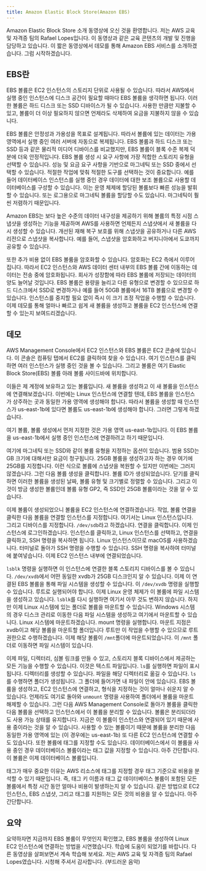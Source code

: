 ```yaml
---
title: Amazon Elastic Block Store(Amazon EBS)
---
```


Amazon Elastic Block Store 소개 동영상에 오신 것을 환영합니다. 저는 AWS 교육 및 자격증 팀의 Rafael Lopes입니다. 이 동영상과 같은 교육 콘텐츠의 개발 및 진행을 담당하고 있습니다. 이 짧은 동영상에서 데모를 통해 Amazon EBS 서비스를 소개하겠습니다. 그럼 시작하겠습니다.

## EBS란

EBS 볼륨은 EC2 인스턴스의 스토리지 단위로 사용될 수 있습니다. 따라서 AWS에서 실행 중인 인스턴스에 디스크 공간이 필요할 때마다 EBS 볼륨을 생각하면 됩니다. 이러한 볼륨은 하드 디스크 또는 SSD 디바이스가 될 수 있습니다. 사용한 만큼만 지불할 수 있고, 볼륨이 더 이상 필요하지 않으면 언제라도 삭제하여 요금을 지불하지 않을 수 있습니다.

EBS 볼륨은 안정성과 가용성을 목표로 설계됩니다. 따라서 볼륨에 있는 데이터는 가용 영역에서 실행 중인 여러 서버에 자동으로 복제됩니다. EBS 볼륨과 하드 디스크 또는 SSD 등과 같은 물리적 미디어 디바이스를 비교했지만, EBS 볼륨이 블록 수준 복제 덕분에 더욱 안정적입니다. EBS 볼륨 생성 시 요구 사항에 가장 적합한 스토리지 유형을 선택할 수 있습니다. 성능 및 요금 요구 사항을 기반으로 마그네틱 또는 SSD 중에서 선택할 수 있습니다. 적절한 작업에 맞춰 적절한 도구를 선택하는 것이 중요합니다.
예를 들어 데이터베이스 인스턴스를 실행 중인 경우 데이터에 대한 보조 볼륨으로 사용할 데이터베이스를 구성할 수 있습니다. 이는 운영 체제에 할당된 볼륨보다 빠른 성능을 발휘할 수 있습니다. 또는 로그용으로 마그네틱 볼륨을 할당할 수도 있습니다. 마그네틱이 훨씬 저렴하기 때문입니다.

Amazon EBS는 보다 높은 수준의 데이터 내구성을 제공하기 위해 볼륨의 특정 시점 스냅샷을 생성하는 기능을 제공하며 AWS를 사용하면 언제든지 스냅샷에서 새 볼륨을 다시 생성할 수 있습니다. 개선된 재해 복구 보호를 위해 스냅샷을 공유하거나 다른 AWS 리전으로 스냅샷을 복사합니다. 예를 들어, 스냅샷을 암호화하고 버지니아에서 도쿄까지 공유할 수 있습니다.

또한 추가 비용 없이 EBS 볼륨을 암호화할 수 있습니다. 암호화는 EC2 측에서 이루어집니다. 따라서 EC2 인스턴스와 AWS 데이터 센터 내부의 EBS 볼륨 간에 이동하는 데이터는 전송 중에 암호화됩니다. 회사가 성장함에 따라 EBS 볼륨에 저장되는 데이터의 양도 늘어날 것입니다. EBS 볼륨은 용량을 늘리고 다른 유형으로 변경할 수 있으므로 하드 디스크에서 SSD로 변경하거나
예를 들어 50GB 볼륨에서 16TB 볼륨으로 변경할 수 있습니다. 인스턴스를 중지할 필요 없이 즉시 이 크기 조정 작업을 수행할 수 있습니다. 이제 데모를 통해 얼마나 빠르고 쉽게 새 볼륨을 생성하고 볼륨을 EC2 인스턴스에 연결할 수 있는지 보여드리겠습니다.

## 데모

AWS Management Console에서 EC2 인스턴스와 EBS 볼륨은 EC2 콘솔에 있습니다. 이 콘솔은 컴퓨팅 탭에서 EC2를 클릭하여 찾을 수 있습니다. 여기 인스턴스를 클릭하면 여러 인스턴스가 실행 중인 것을 볼 수 있습니다. 그리고 볼륨은 여기 Elastic Block Store(EBS) 볼륨 아래 볼륨 사이드바에 위치합니다.

이들은 제 계정에 보유하고 있는 볼륨입니다. 새 볼륨을 생성하고 이 새 볼륨을 인스턴스에 연결해보겠습니다. 이번에는 Linux 인스턴스에 연결할 텐데, EBS 볼륨을 인스턴스가 상주하는 곳과 동일한 가용 영역에 생성해야 합니다. 따라서 볼륨을 생성할 때 인스턴스가 us-east-1b에 있다면 볼륨도 us-east-1b에 생성해야 합니다. 그러면 그렇게 하겠습니다.

여기 볼륨, 볼륨 생성에서 먼저 지정한 것은 가용 영역 us-east-1b입니다. 이 EBS 볼륨을 us-east-1b에서 실행 중인 인스턴스에 연결하려고 하기 때문입니다.

여기에 마그네틱 또는 SSD와 같이 볼륨 유형을 지정하는 옵션이 있습니다. 범용 SSD는 GB 크기에 대해서만 요금이 청구됩니다. 25GB 볼륨을 생성하고자 하는 경우 여기에 25GB를 지정합니다. 이런 식으로 볼륨에 스냅샷을 복원할 수 있지만 이번에는 그러지 않겠습니다. 그런 다음 볼륨 생성을 클릭합니다. 볼륨 ID가 생성되었습니다. 닫기를 클릭하면 이러한 볼륨을 생성된 날짜, 볼륨 유형 및 크기별로 정렬할 수 있습니다. 그리고 이것이 방금 생성한 볼륨인데 볼륨 유형 GP2, 즉 SSD인 25GB 볼륨이라는 것을 알 수 있습니다.

이제 볼륨이 생성되었으니 볼륨을 EC2 인스턴스에 연결하겠습니다. 작업, 볼륨 연결을 클릭한 다음 볼륨을 연결할 인스턴스를 지정합니다. 여기서는 Linux 인스턴스입니다. 그리고 디바이스를 지정합니다. `/dev/sdb`라고 하겠습니다. 연결을 클릭합니다. 이제 인스턴스에 로그인하겠습니다. 인스턴스를 클릭하고, Linux 인스턴스를 선택하고, 연결을 클릭하고, SSH 명령을 복사하면 됩니다. Linux 인스턴스이므로 macOS를 사용하겠습니다. 터미널로 돌아가 SSH 명령을 수행할 수 있습니다. SSH 명령을 복사하여 터미널에 붙여넣습니다. 이제 EC2 인스턴스 내부에 연결되었습니다.

`lsblk` 명령을 실행하면 이 인스턴스에 연결한 블록 스토리지 디바이스를 볼 수 있습니다. `/dev/xvdb`에서 어떤 동일한 xvdb가 25GB 디스크인지 알 수 있습니다. 이제 이 연결된 EBS 볼륨을 통해 파일 시스템을 생성할 수 있습니다. 이 `/dev/xvdb` 명령을 실행할 수 있습니다. 루트로 실행되어야 합니다. 이제 Linux 운영 체제가 이 볼륨에 파일 시스템을 생성하고 있습니다. `lsblk`를 다시 실행하면 여기서 아무 것도 변하지 않습니다. 하지만 이제 Linux 시스템에 있는 폴더로 볼륨을 마운트할 수 있습니다. Windows 시스템의 경우 디스크 관리로 이동한 다음 파일 시스템을 생성하고 여기에서 마운트할 수 있습니다. Linux 시스템에 마운트하겠습니다. mount 명령을 실행합니다. 마운트 지점은 xvdb이고 해당 볼륨을 마운트할 폴더입니다 루트만 이 작업을 수행할 수 있으므로 루트 권한으로 수행하겠습니다. 이제 해당 볼륨이 `/mnt`폴더에 마운트되었습니다. 이 `/mnt` 폴더로 이동하면 파일 시스템이 있습니다.

이제 파일, 디렉터리, 심볼 링크를 만들 수 있고, 스토리지 블록 디바이스에서 제공하는 모든 기능을 수행할 수 있습니다. 이것은 텍스트 파일입니다. `ls`를 실행하면 파일이 표시됩니다. 디렉터리를 생성할 수 있습니다. 파일을 해당 디렉터리로 옮길 수 있습니다. `ls`를 수행하면 폴더가 생성됩니다. 그 폴더에 들어가면 내 파일이 안에 있습니다. EBS 볼륨을 생성하고, EC2 인스턴스에 연결하고, 형식을 지정하는 것이 얼마나 쉬운지 알 수 있습니다. 언제라도 여기로 돌아와 `unmount` 명령을 사용하여 폴더에서 볼륨을 마운트 해제할 수 있습니다. 그런 다음 AWS Management Console로 돌아가 볼륨을 클릭한 다음 볼륨을 선택하고 인스턴스에서 이 볼륨을 분리할 수 있습니다. 볼륨은 분리되더라도 사용 가능 상태를 유지합니다. 지금은 이 볼륨이 인스턴스와 연결되어 있기 때문에 사용 중이라는 것을 알 수 있습니다. 사용할 수 있는 볼륨이기 때문에 볼륨을 분리한 다음 동일한 가용 영역에 있는 (이 경우에는 us-east-1b) 또 다른 EC2 인스턴스에 연결할 수도 있습니다. 또한 볼륨에 태그를 지정할 수도 있습니다. 데이터베이스에서 이 볼륨을 사용 중인 경우 데이터베이스 볼륨이라는 태그 값을 지정할 수 있습니다. 아주 간단합니다. 이 볼륨은 이제 데이터베이스 볼륨입니다.

태그가 매우 중요한 이유는 AWS 리소스에 태그를 지정할 경우 태그 기준으로 비용을 분석할 수 있기 때문입니다. 즉, 태그 키 이름과 태그 값 데이터베이스 볼륨이 포함된 모든 볼륨에서 특정 시간 동안 얼마나 비용이 발생하는지 알 수 있습니다. 같은 방법으로 EC2 인스턴스, EBS 스냅샷, 그리고 태그를 지원하는 모든 것의 비용을 알 수 있습니다. 아주 간단합니다.

## 요약

요약하자면 지금까지 EBS 볼륨이 무엇인지 확인했고, EBS 볼륨을 생성하여 Linux EC2 인스턴스에 연결하는 방법을 시연했습니다. 학습에 도움이 되었기를 바랍니다. 다른 동영상을 살펴보면서 계속 학습해 보세요. 저는 AWS 교육 및 자격증 팀의 Rafael Lopes였습니다. 시청해 주셔서 감사합니다. (부드러운 음악)
